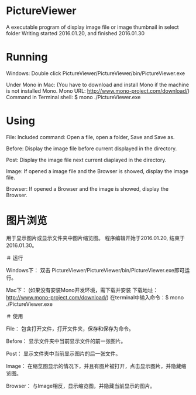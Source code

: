 # PictureViewer 
A executable program of display image file or image thumbnail in select folder
Writing started 2016.01.20, and finished 2016.01.30


# Running

Windows:
Double click PictureViewer/PictureViewer/bin/PictureViewer.exe

Under Mono in Mac:
(You have to download and install Mono if the machine is not installed Mono.
Mono URL: http://www.mono-project.com/download/)
Command in Terminal shell: $ mono ./PictureViewer.exe


# Using

File:
Included command: Open a file, open a folder, Save and Save as.

Before:
Display the image file before current displayed in the directory.

Post:
Display the image file next current diaplayed in the directory.

Image:
If opened a image file and the Browser is showed, display the image file.

Browser:
If opened a Browser and the image is showed, display the Browser.




# 图片浏览
用于显示图片或显示文件夹中图片缩览图。
程序编辑开始于2016.01.20, 结束于2016.01.30。


＃ 运行

Windows下：
双击 PictureViewer/PictureViewer/bin/PictureViewer.exe即可运行。

Mac下：
(如果没有安装Mono开发环境，需下载并安装
下载地址：http://www.mono-project.com/download/)
在terminal中输入命令：$ mono ./PictureViewer.exe


＃ 使用

File：
包含打开文件，打开文件夹，保存和保存为命令。

Before：
显示文件夹中当前显示文件的前一张图片。

Post：
显示文件夹中当前显示图片的后一张文件。

Image：
在缩览图显示的情况下，并且有图片被打开，点击显示图片，并隐藏缩览图。

Browser：
与Image相反，显示缩览图，并隐藏当前显示的图片。
